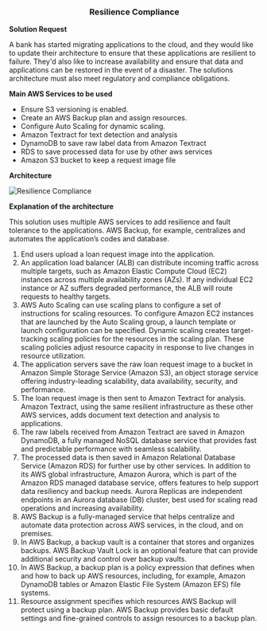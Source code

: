 **<h3><p align="center"> Resilience Compliance</p></h3>**

**Solution Request**

A bank has started migrating applications to the cloud, and they would like to update their architecture to ensure that these applications are resilient to failure. They'd also like to increase availability and ensure that data and applications can be restored in the event of a disaster. The solutions architecture must also meet regulatory and compliance obligations.

**Main AWS Services to be used**

- Ensure S3 versioning is enabled.
- Create an AWS Backup plan and assign resources.
- Configure Auto Scaling for dynamic scaling.
- Amazon Textract for text detection and analysis
- DynamoDB to save raw label data from Amazon Textract
- RDS to save processed data for use by other aws services
- Amazon S3 bucket to keep a request image file


**Architecture**

![Resilience Compliance](https://github.com/user-attachments/assets/520797e8-793e-4bfd-845e-de7958d6846d)


**Explanation of the architecture**

This solution uses multiple AWS services to add resilience and fault tolerance to the applications. AWS Backup, for example, centralizes and automates the application’s codes and database.

1. End users upload a loan request image into the application.
2. An application load balancer (ALB) can distribute incoming traffic across multiple targets, such as Amazon Elastic Compute Cloud (EC2) instances across multiple availability zones (AZs). If any individual EC2 instance or AZ suffers degraded performance, the ALB will route requests to healthy targets.
3. AWS Auto Scaling can use scaling plans to configure a set of instructions for scaling resources. To configure Amazon EC2 instances that are launched by the Auto Scaling group, a launch template or launch configuration can be specified. Dynamic scaling creates target-tracking scaling policies for the resources in the scaling plan. These scaling policies adjust resource capacity in response to live changes in resource utilization.
4. The application servers save the raw loan request image to a bucket in Amazon Simple Storage Service (Amazon S3), an object storage service offering industry-leading scalability, data availability, security, and performance.
5. The loan request image is then sent to Amazon Textract for analysis. Amazon Textract, using the same resilient infrastructure as these other AWS services, adds document text detection and analysis to applications.
6. The raw labels received from Amazon Textract are saved in Amazon DynamoDB, a fully managed NoSQL database service that provides fast and predictable performance with seamless scalability.
7. The processed data is then saved in Amazon Relational Database Service (Amazon RDS) for further use by other services. In addition to its AWS global infrastructure, Amazon Aurora, which is part of the Amazon RDS managed database service, offers features to help support data resiliency and backup needs. Aurora Replicas are independent endpoints in an Aurora database (DB) cluster, best used for scaling read operations and increasing availability.
8. AWS Backup is a fully-managed service that helps centralize and automate data protection across AWS services, in the cloud, and on premises.
9. In AWS Backup, a backup vault is a container that stores and organizes backups. AWS Backup Vault Lock is an optional feature that can provide additional security and control over backup vaults.
10. In AWS Backup, a backup plan is a policy expression that defines when and how to back up AWS resources, including, for example, Amazon DynamoDB tables or Amazon Elastic File System (Amazon EFS) file systems.
11. Resource assignment specifies which resources AWS Backup will protect using a backup plan. AWS Backup provides basic default settings and fine-grained controls to assign resources to a backup plan.





